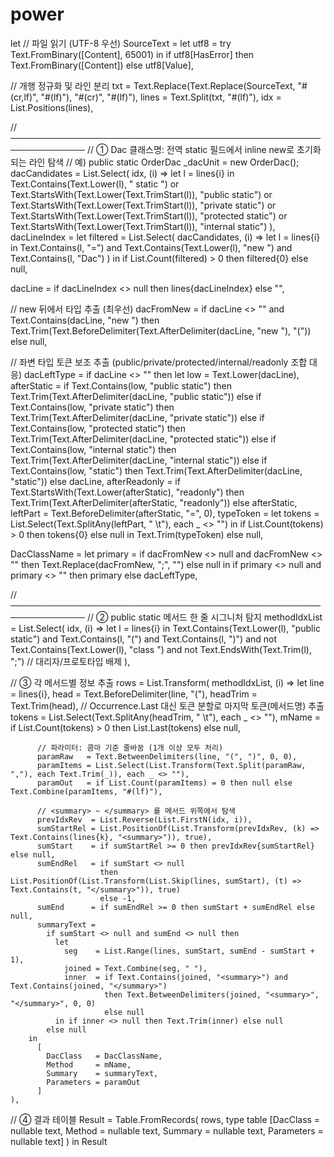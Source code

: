 # power

let
  // 파일 읽기 (UTF-8 우선)
  SourceText =
    let
      utf8 = try Text.FromBinary([Content], 65001)
    in
      if utf8[HasError] then Text.FromBinary([Content]) else utf8[Value],

  // 개행 정규화 및 라인 분리
  txt   = Text.Replace(Text.Replace(SourceText, "#(cr,lf)", "#(lf)"), "#(cr)", "#(lf)"),
  lines = Text.Split(txt, "#(lf)"),
  idx   = List.Positions(lines),

  // ──────────────────────────────────────────────────────────────
  // ① Dac 클래스명: 전역 static 필드에서 inline new로 초기화되는 라인 탐색
  //    예) public static OrderDac _dacUnit = new OrderDac();
  dacCandidates =
    List.Select(
      idx,
      (i) =>
        let l = lines{i} in
          Text.Contains(Text.Lower(l), " static ")
          or Text.StartsWith(Text.Lower(Text.TrimStart(l)), "public static")
          or Text.StartsWith(Text.Lower(Text.TrimStart(l)), "private static")
          or Text.StartsWith(Text.Lower(Text.TrimStart(l)), "protected static")
          or Text.StartsWith(Text.Lower(Text.TrimStart(l)), "internal static")
    ),
  dacLineIndex =
    let
      filtered = List.Select(
                   dacCandidates,
                   (i) =>
                     let l = lines{i} in
                       Text.Contains(l, "=") and Text.Contains(Text.Lower(l), "new ") and Text.Contains(l, "Dac")
                 )
    in if List.Count(filtered) > 0 then filtered{0} else null,

  dacLine = if dacLineIndex <> null then lines{dacLineIndex} else "",

  // new 뒤에서 타입 추출 (최우선)
  dacFromNew =
    if dacLine <> "" and Text.Contains(dacLine, "new ")
    then Text.Trim(Text.BeforeDelimiter(Text.AfterDelimiter(dacLine, "new "), "("))
    else null,

  // 좌변 타입 토큰 보조 추출 (public/private/protected/internal/readonly 조합 대응)
  dacLeftType =
    if dacLine <> "" then
      let
        low = Text.Lower(dacLine),
        afterStatic =
          if Text.Contains(low, "public static") then Text.Trim(Text.AfterDelimiter(dacLine, "public static"))
          else if Text.Contains(low, "private static") then Text.Trim(Text.AfterDelimiter(dacLine, "private static"))
          else if Text.Contains(low, "protected static") then Text.Trim(Text.AfterDelimiter(dacLine, "protected static"))
          else if Text.Contains(low, "internal static") then Text.Trim(Text.AfterDelimiter(dacLine, "internal static"))
          else if Text.Contains(low, "static") then Text.Trim(Text.AfterDelimiter(dacLine, "static"))
          else dacLine,
        afterReadonly =
          if Text.StartsWith(Text.Lower(afterStatic), "readonly")
          then Text.Trim(Text.AfterDelimiter(afterStatic, "readonly"))
          else afterStatic,
        leftPart = Text.BeforeDelimiter(afterStatic, "=", 0),
        typeToken =
          let
            tokens = List.Select(Text.SplitAny(leftPart, " \t"), each _ <> "")
          in if List.Count(tokens) > 0 then tokens{0} else null
      in Text.Trim(typeToken)
    else null,

  DacClassName =
    let primary = if dacFromNew <> null and dacFromNew <> "" then Text.Replace(dacFromNew, ";", "") else null
    in if primary <> null and primary <> "" then primary else dacLeftType,

  // ──────────────────────────────────────────────────────────────
  // ② public static 메서드 한 줄 시그니처 탐지
  methodIdxList =
    List.Select(
      idx,
      (i) =>
        let l = lines{i} in
          Text.Contains(Text.Lower(l), "public static")
          and Text.Contains(l, "(") and Text.Contains(l, ")")
          and not Text.Contains(Text.Lower(l), "class ")
          and not Text.EndsWith(Text.Trim(l), ";") // 대리자/프로토타입 배제
    ),

  // ③ 각 메서드별 정보 추출
  rows =
    List.Transform(
      methodIdxList,
      (i) =>
        let
          line      = lines{i},
          head      = Text.BeforeDelimiter(line, "("),
          headTrim  = Text.Trim(head),
          // Occurrence.Last 대신 토큰 분할로 마지막 토큰(메서드명) 추출
          tokens    = List.Select(Text.SplitAny(headTrim, " \t"), each _ <> ""),
          mName     = if List.Count(tokens) > 0 then List.Last(tokens) else null,

          // 파라미터: 콤마 기준 줄바꿈 (1개 이상 모두 처리)
          paramRaw   = Text.BetweenDelimiters(line, "(", ")", 0, 0),
          paramItems = List.Select(List.Transform(Text.Split(paramRaw, ","), each Text.Trim(_)), each _ <> ""),
          paramOut   = if List.Count(paramItems) = 0 then null else Text.Combine(paramItems, "#(lf)"),

          // <summary> ~ </summary> 를 메서드 위쪽에서 탐색
          prevIdxRev  = List.Reverse(List.FirstN(idx, i)),
          sumStartRel = List.PositionOf(List.Transform(prevIdxRev, (k) => Text.Contains(lines{k}, "<summary>")), true),
          sumStart    = if sumStartRel >= 0 then prevIdxRev{sumStartRel} else null,
          sumEndRel   = if sumStart <> null
                        then List.PositionOf(List.Transform(List.Skip(lines, sumStart), (t) => Text.Contains(t, "</summary>")), true)
                        else -1,
          sumEnd      = if sumEndRel >= 0 then sumStart + sumEndRel else null,
          summaryText =
            if sumStart <> null and sumEnd <> null then
              let
                seg    = List.Range(lines, sumStart, sumEnd - sumStart + 1),
                joined = Text.Combine(seg, " "),
                inner  = if Text.Contains(joined, "<summary>") and Text.Contains(joined, "</summary>")
                         then Text.BetweenDelimiters(joined, "<summary>", "</summary>", 0, 0)
                         else null
              in if inner <> null then Text.Trim(inner) else null
            else null
        in
          [
            DacClass   = DacClassName,
            Method     = mName,
            Summary    = summaryText,
            Parameters = paramOut
          ]
    ),

  // ④ 결과 테이블
  Result = Table.FromRecords(
             rows,
             type table [DacClass = nullable text, Method = nullable text, Summary = nullable text, Parameters = nullable text]
           )
in
  Result

